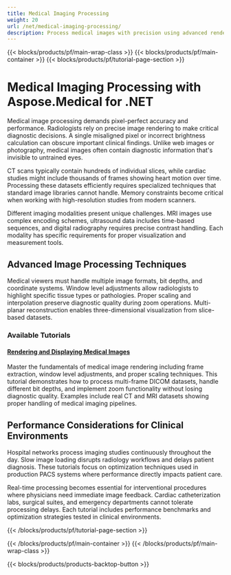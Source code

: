 ```yaml
---
title: Medical Imaging Processing
weight: 20
url: /net/medical-imaging-processing/
description: Process medical images with precision using advanced rendering techniques, frame extraction, and pixel manipulation for diagnostic imaging applications.
---
```

{{< blocks/products/pf/main-wrap-class >}}
{{< blocks/products/pf/main-container >}}
{{< blocks/products/pf/tutorial-page-section >}}

# Medical Imaging Processing with Aspose.Medical for .NET

Medical image processing demands pixel-perfect accuracy and performance. Radiologists rely on precise image rendering to make critical diagnostic decisions. A single misaligned pixel or incorrect brightness calculation can obscure important clinical findings. Unlike web images or photography, medical images often contain diagnostic information that's invisible to untrained eyes.

CT scans typically contain hundreds of individual slices, while cardiac studies might include thousands of frames showing heart motion over time. Processing these datasets efficiently requires specialized techniques that standard image libraries cannot handle. Memory constraints become critical when working with high-resolution studies from modern scanners.

Different imaging modalities present unique challenges. MRI images use complex encoding schemes, ultrasound data includes time-based sequences, and digital radiography requires precise contrast handling. Each modality has specific requirements for proper visualization and measurement tools.

## Advanced Image Processing Techniques

Medical viewers must handle multiple image formats, bit depths, and coordinate systems. Window level adjustments allow radiologists to highlight specific tissue types or pathologies. Proper scaling and interpolation preserve diagnostic quality during zoom operations. Multi-planar reconstruction enables three-dimensional visualization from slice-based datasets.

### Available Tutorials

#### [Rendering and Displaying Medical Images](./rendering-displaying-medical-images/)
Master the fundamentals of medical image rendering including frame extraction, window level adjustments, and proper scaling techniques. This tutorial demonstrates how to process multi-frame DICOM datasets, handle different bit depths, and implement zoom functionality without losing diagnostic quality. Examples include real CT and MRI datasets showing proper handling of medical imaging pipelines.

## Performance Considerations for Clinical Environments

Hospital networks process imaging studies continuously throughout the day. Slow image loading disrupts radiology workflows and delays patient diagnosis. These tutorials focus on optimization techniques used in production PACS systems where performance directly impacts patient care.

Real-time processing becomes essential for interventional procedures where physicians need immediate image feedback. Cardiac catheterization labs, surgical suites, and emergency departments cannot tolerate processing delays. Each tutorial includes performance benchmarks and optimization strategies tested in clinical environments.


{{< /blocks/products/pf/tutorial-page-section >}}

{{< /blocks/products/pf/main-container >}}
{{< /blocks/products/pf/main-wrap-class >}}

{{< blocks/products/products-backtop-button >}}